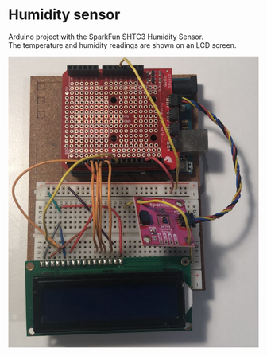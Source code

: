 # Humidity sensor 

Arduino project with the SparkFun SHTC3 Humidity Sensor.<br> 
The temperature and humidity readings are shown on an LCD screen.

<img src="assets/picture.png" width="600" />